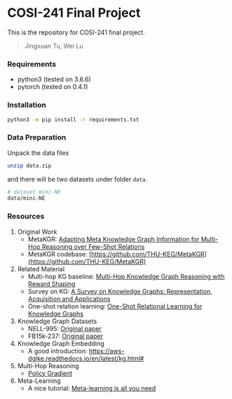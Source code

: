 # COSI-241 Final Project
This is the repository for COSI-241 final project.
> Jingxuan Tu, Wei Lu

### Requirements

- python3 (tested on 3.6.6)
- pytorch (tested on 0.4.1)

### Installation

``` bash
python3 -m pip install -r requirements.txt
```

### Data Preparation

Unpack the data files

``` bash
unzip data.zip
```

and there will be two datasets under folder `data`.

``` bash
# dataset mini-NE
data/mini-NE

```


### Resources
1. Original Work
    - MetaKGR: [Adapting Meta Knowledge Graph Information for Multi-Hop Reasoning over Few-Shot Relations](https://arxiv.org/pdf/1908.11513.pdf)
    - MetaKGR codebase: [https://github.com/THU-KEG/MetaKGR](https://github.com/THU-KEG/MetaKGR)
2. Related Material
    - Multi-hop KG baseline: [Multi-Hop Knowledge Graph Reasoning with Reward Shaping](https://arxiv.org/pdf/1808.10568.pdf)
    - Survey on KG: [A Survey on Knowledge Graphs: Representation, Acquisition and Applications](https://arxiv.org/pdf/2002.00388.pdf)
    - One-shot relation learning: [One-Shot Relational Learning for Knowledge Graphs](https://arxiv.org/pdf/1808.09040.pdf)
3. Knowledge Graph Datasets
    - NELL-995: [Original paper](https://arxiv.org/pdf/1707.06690v3.pdf)
    - FB15k-237: [Original paper](https://www.aclweb.org/anthology/W15-4007.pdf)
4. Knowledge Graph Embedding
    - A good introduction: https://aws-dglke.readthedocs.io/en/latest/kg.html#
5. Multi-Hop Reasoning
    - [Policy Gradient](https://medium.com/@jonathan_hui/rl-policy-gradients-explained-9b13b688b146)
6. Meta-Learning
    - A nice tutorial: [Meta-learning is all you need](https://medium.com/cracking-the-data-science-interview/meta-learning-is-all-you-need-3bd0bafdf289)